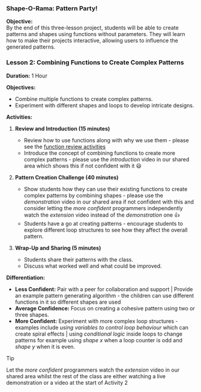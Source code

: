 ### **Shape-O-Rama: Pattern Party!**

**Objective:**  
By the end of this three-lesson project, students will be able to create patterns and shapes using functions without parameters. They will learn how to make their projects interactive, allowing users to influence the generated patterns.

### **Lesson 2: Combining Functions to Create Complex Patterns**

**Duration:** 1 Hour

**Objectives:**  
- Combine multiple functions to create complex patterns.
- Experiment with different shapes and loops to develop intricate designs.

**Activities:**

1. **Review and Introduction (15 minutes)**
   - Review how to use functions along with why we use them - please see the [function review activities]()
   - Introduce the concept of combining functions to create more complex patterns - please use the *introduction* video in our shared area which shows this if not confident with it :smiley:

2. **Pattern Creation Challenge (40 minutes)**
   - Show students how they can use their existing functions to create complex patterns by combining shapes - please use the *demonstration* video in our shared area if not confident with this and consider letting the *more confident* programmers independently watch the *extension* video instead of the *demonstration* one 👍
   - Students have a go at creating patterns - encourage students to explore different loop structures to see how they affect the overall pattern.

3. **Wrap-Up and Sharing (5 minutes)**
   - Students share their patterns with the class.
   - Discuss what worked well and what could be improved.

**Differentiation:**
- **Less Confident:** Pair with a peer for collaboration and support | Provide an example pattern generating algorithm - the children can use different functions in it so different shapes are used
- **Average Confidence:** Focus on creating a cohesive pattern using two or three shapes.
- **More Confident:** Experiment with more complex loop structures - examples include *using variables to control loop behaviour* which can create spiral effects | using *conditional logic* inside loops to change patterns for example using *shape x* when a loop counter is odd and *shape y* when it is even.

>[!TIP]
>Let the *more confident* programmers watch the *extension* video in our shared area whilst the rest of the class are either watching a live demonstration or a video at the start of Activity 2
